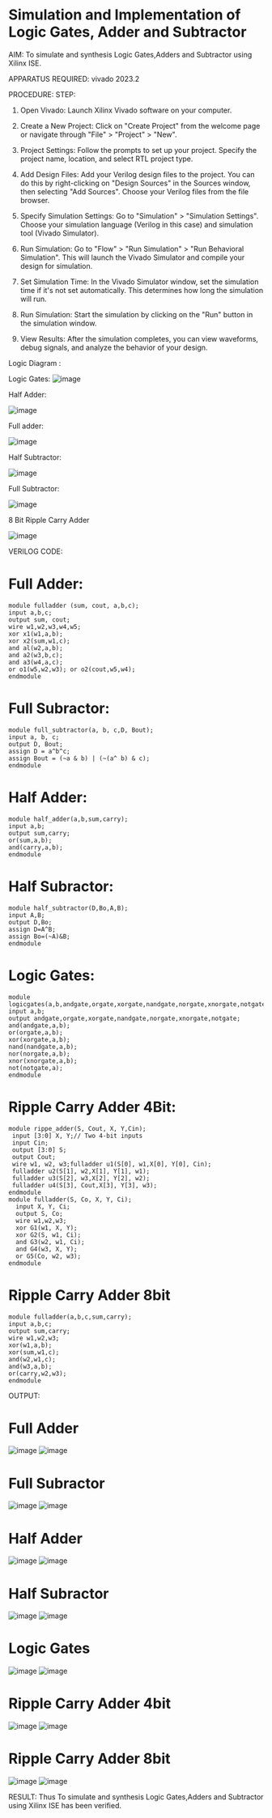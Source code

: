 # Simulation and Implementation of Logic Gates, Adder and Subtractor
AIM: To simulate and synthesis Logic Gates,Adders and Subtractor using Xilinx ISE.

APPARATUS REQUIRED: vivado 2023.2

PROCEDURE: STEP:
1. Open Vivado: Launch Xilinx Vivado software on your computer.

2. Create a New Project: Click on "Create Project" from the welcome page or navigate through "File" > "Project" > "New".

3. Project Settings: Follow the prompts to set up your project. Specify the project name, location, and select RTL project type.

4. Add Design Files: Add your Verilog design files to the project. You can do this by right-clicking on "Design Sources" in the Sources window, then selecting "Add Sources". Choose your Verilog files from the file browser.

5. Specify Simulation Settings: Go to "Simulation" > "Simulation Settings". Choose your simulation language (Verilog in this case) and simulation tool (Vivado Simulator).

6. Run Simulation: Go to "Flow" > "Run Simulation" > "Run Behavioral Simulation". This will launch the Vivado Simulator and compile your design for simulation.

7. Set Simulation Time: In the Vivado Simulator window, set the simulation time if it's not set automatically. This determines how long the simulation will run.

8. Run Simulation: Start the simulation by clicking on the "Run" button in the simulation window.

9. View Results: After the simulation completes, you can view waveforms, debug signals, and analyze the behavior of your design.

Logic Diagram :

Logic Gates:
![image](https://github.com/navaneethans/VLSI-LAB-EXPERIMENTS/assets/6987778/ee17970c-3ac9-4603-881b-88e2825f41a4)


Half Adder:

![image](https://github.com/navaneethans/VLSI-LAB-EXPERIMENTS/assets/6987778/0e1ecb96-0c25-4556-832b-aeeedfdfe7b9)


Full adder:

![image](https://github.com/navaneethans/VLSI-LAB-EXPERIMENTS/assets/6987778/9bb3964c-438f-469d-a3de-c1cca6f323fb)


Half Subtractor:

![image](https://github.com/navaneethans/VLSI-LAB-EXPERIMENTS/assets/6987778/731470b7-eb4e-49f8-8bb7-2994052a7184)



Full Subtractor:

![image](https://github.com/navaneethans/VLSI-LAB-EXPERIMENTS/assets/6987778/d66f874b-c1f2-44b3-a035-7149b56430c1)



8 Bit Ripple Carry Adder

![image](https://github.com/navaneethans/VLSI-LAB-EXPERIMENTS/assets/6987778/7385a408-40a5-4203-8050-b72818622d79)



VERILOG CODE:

# Full Adder:
```
module fulladder (sum, cout, a,b,c);
input a,b,c;
output sum, cout;
wire w1,w2,w3,w4,w5;
xor x1(w1,a,b);
xor x2(sum,w1,c);
and al(w2,a,b);
and a2(w3,b,c);
and a3(w4,a,c);
or o1(w5,w2,w3); or o2(cout,w5,w4);
endmodule
```
# Full Subractor:
```
module full_subtractor(a, b, c,D, Bout);
input a, b, c;
output D, Bout;
assign D = a^b^c;
assign Bout = (~a & b) | (~(a^ b) & c);
endmodule
```
# Half Adder:
```
module half_adder(a,b,sum,carry);
input a,b;
output sum,carry;
or(sum,a,b);
and(carry,a,b);
endmodule
```
# Half Subractor:
```
module half_subtractor(D,Bo,A,B);
input A,B;
output D,Bo;
assign D=A^B;
assign Bo=(~A)&B;
endmodule
```
# Logic Gates:
```
module logicgates(a,b,andgate,orgate,xorgate,nandgate,norgate,xnorgate,notgate);
input a,b;
output andgate,orgate,xorgate,nandgate,norgate,xnorgate,notgate;
and(andgate,a,b);
or(orgate,a,b);
xor(xorgate,a,b);
nand(nandgate,a,b);  
nor(norgate,a,b);
xnor(xnorgate,a,b);
not(notgate,a);
endmodule
```
# Ripple Carry Adder 4Bit:
```
module rippe_adder(S, Cout, X, Y,Cin);
 input [3:0] X, Y;// Two 4-bit inputs
 input Cin;
 output [3:0] S;
 output Cout;
 wire w1, w2, w3;fulladder u1(S[0], w1,X[0], Y[0], Cin);
 fulladder u2(S[1], w2,X[1], Y[1], w1);
 fulladder u3(S[2], w3,X[2], Y[2], w2);
 fulladder u4(S[3], Cout,X[3], Y[3], w3);
endmodule
module fulladder(S, Co, X, Y, Ci);
  input X, Y, Ci;
  output S, Co;  
  wire w1,w2,w3;  
  xor G1(w1, X, Y); 
  xor G2(S, w1, Ci);
  and G3(w2, w1, Ci);
  and G4(w3, X, Y);
  or G5(Co, w2, w3);
endmodule
```
# Ripple Carry Adder 8bit
```
module fulladder(a,b,c,sum,carry);
input a,b,c;
output sum,carry;
wire w1,w2,w3;
xor(w1,a,b);
xor(sum,w1,c);
and(w2,w1,c);
and(w3,a,b);
or(carry,w2,w3);
endmodule
```
OUTPUT:
# Full Adder
![image](https://github.com/P-Jayashree/VLSI-LAB-EXP-1/assets/161108372/657722a1-4fb9-4511-81c3-91b8b34f0806)
![image](https://github.com/P-Jayashree/VLSI-LAB-EXP-1/assets/161108372/cf116333-3d48-454e-82f3-a7e151f322f3)

# Full Subractor
![image](https://github.com/P-Jayashree/VLSI-LAB-EXP-1/assets/161108372/319f0d1b-21bd-4962-8cbe-291c29a9ae8b)
![image](https://github.com/P-Jayashree/VLSI-LAB-EXP-1/assets/161108372/1be8a3dc-0c89-4081-9515-6571f6daf077)

# Half Adder
![image](https://github.com/P-Jayashree/VLSI-LAB-EXP-1/assets/161108372/5440d274-0bcf-4a6d-86a5-d63741ae3b66)
![image](https://github.com/P-Jayashree/VLSI-LAB-EXP-1/assets/161108372/a733bd57-83db-49f5-87f6-4e62e5929361)

# Half Subractor
![image](https://github.com/P-Jayashree/VLSI-LAB-EXP-1/assets/161108372/bbacedf9-c95e-4e3e-bee8-b8974c1bfbef)
![image](https://github.com/P-Jayashree/VLSI-LAB-EXP-1/assets/161108372/eead9b72-5beb-4317-8d49-6f9b06d85628)

# Logic Gates
![image](https://github.com/P-Jayashree/VLSI-LAB-EXP-1/assets/161108372/f08f2d79-b13e-4c8f-8591-3a6f732d4e4a)
![image](https://github.com/P-Jayashree/VLSI-LAB-EXP-1/assets/161108372/e3d87922-c9d6-4132-9bf8-31647f64f388)

# Ripple Carry Adder 4bit
![image](https://github.com/P-Jayashree/VLSI-LAB-EXP-1/assets/161108372/2fb669a9-27bd-4024-9e5e-22a681b06678)
![image](https://github.com/P-Jayashree/VLSI-LAB-EXP-1/assets/161108372/93186581-7533-44c5-be64-d8db91189bf8)

# Ripple Carry Adder 8bit
![image](https://github.com/P-Jayashree/VLSI-LAB-EXP-1/assets/161108372/e93fd4be-cfca-46a6-bdf6-2a4dd21decd5)
![image](https://github.com/P-Jayashree/VLSI-LAB-EXP-1/assets/161108372/165faa8a-fbe8-45d3-91c4-94f0606d463e)


RESULT:
Thus To simulate and synthesis Logic Gates,Adders and Subtractor using Xilinx ISE has been verified.


